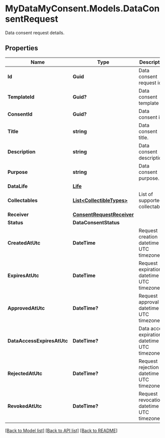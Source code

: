 # MyDataMyConsent.Models.DataConsentRequest
Data consent request details.

## Properties

Name | Type | Description | Notes
------------ | ------------- | ------------- | -------------
**Id** | **Guid** | Data consent request id. | 
**TemplateId** | **Guid?** | Data consent template id. | [optional] 
**ConsentId** | **Guid?** | Data consent id. | [optional] 
**Title** | **string** | Data consent title. | 
**Description** | **string** | Data consent description. | 
**Purpose** | **string** | Data consent purpose. | [optional] 
**DataLife** | [**Life**](Life.md) |  | [optional] 
**Collectables** | [**List&lt;CollectibleTypes&gt;**](CollectibleTypes.md) | List of supported collectables. | 
**Receiver** | [**ConsentRequestReceiver**](ConsentRequestReceiver.md) |  | 
**Status** | **DataConsentStatus** |  | 
**CreatedAtUtc** | **DateTime** | Request creation datetime in UTC timezone. | 
**ExpiresAtUtc** | **DateTime** | Request expiration datetime in UTC timezone. | 
**ApprovedAtUtc** | **DateTime?** | Request approval datetime in UTC timezone. | [optional] 
**DataAccessExpiresAtUtc** | **DateTime?** | Data access expiration datetime in UTC timezone. | [optional] 
**RejectedAtUtc** | **DateTime?** | Request rejection datetime in UTC timezone. | [optional] 
**RevokedAtUtc** | **DateTime?** | Request revocation datetime in UTC timezone. | [optional] 

[[Back to Model list]](../README.md#documentation-for-models) [[Back to API list]](../README.md#documentation-for-api-endpoints) [[Back to README]](../README.md)

